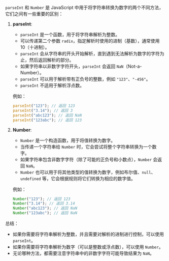 `parseInt` 和 `Number` 是 JavaScript 中用于将字符串转换为数字的两个不同方法，它们之间有一些重要的区别：

1. **parseInt**:
   - `parseInt` 是一个函数，用于将字符串解析为整数。
   - 可以传递第二个参数 `radix`，指定解析时使用的进制（基数），通常使用 10（十进制）。
   - `parseInt` 会从字符串的开头开始解析，直到遇到无法解析为数字的字符为止，然后返回解析的部分。
   - 如果字符串以非数字字符开头，`parseInt` 会返回 `NaN`（Not-a-Number）。
   - `parseInt` 可以用于解析带有正负号的整数，例如 `"123"`、`"-456"`。
   - `parseInt` 不适用于解析浮点数。

   例如：
   ```javascript
   parseInt("123"); // 返回 123
   parseInt("3.14"); // 返回 3
   parseInt("abc123"); // 返回 NaN
   parseInt("123abc"); // 返回 123
   ```

2. **Number**:
   - `Number` 是一个构造函数，用于将值转换为数字。
   - 当传递一个字符串给 `Number` 时，它会尝试将整个字符串转换为一个数字。
   - 如果字符串包含非数字字符（除了可能的正负号和小数点），`Number` 会返回 `NaN`。
   - `Number` 也可以用于将其他类型的值转换为数字，例如布尔值、`null`、`undefined` 等，它会根据规则将它们转换为相应的数字值。

   例如：
   ```javascript
   Number("123"); // 返回 123
   Number("3.14"); // 返回 3.14
   Number("abc123"); // 返回 NaN
   Number("123abc"); // 返回 NaN
   ```

总结：
- 如果你需要将字符串解析为整数，并且需要对解析的进制进行控制，可以使用 `parseInt`。
- 如果你需要将字符串解析为数字（可以是整数或浮点数），可以使用 `Number`。
- 无论哪种方法，都需要注意字符串中的非数字字符可能导致结果为 `NaN`。
